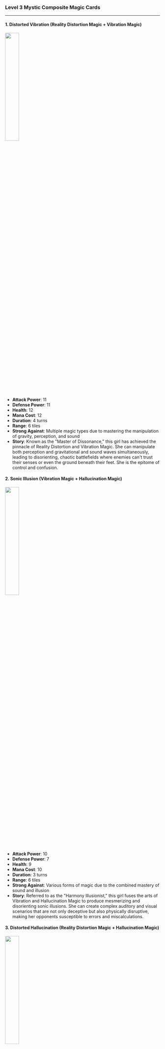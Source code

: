 ### Level 3 Mystic Composite Magic Cards

---

#### 1. Distorted Vibration (Reality Distortion Magic + Vibration Magic)
  <img src="./Harbinger of the Cosmos.png" width="30%"></img>

- **Attack Power**: 11
- **Defense Power**: 11
- **Health**: 12
- **Mana Cost**: 12
- **Duration**: 4 turns
- **Range**: 6 tiles
- **Strong Against**: Multiple magic types due to mastering the manipulation of gravity, perception, and sound
- **Story**: Known as the "Master of Dissonance," this girl has achieved the pinnacle of Reality Distortion and Vibration Magic. She can manipulate both perception and gravitational and sound waves simultaneously, leading to disorienting, chaotic battlefields where enemies can't trust their senses or even the ground beneath their feet. She is the epitome of control and confusion.

#### 2. Sonic Illusion (Vibration Magic + Hallucination Magic)
  <img src="./Harbinger of the Cosmos.png" width="30%"></img>

- **Attack Power**: 10
- **Defense Power**: 7
- **Health**: 9
- **Mana Cost**: 10
- **Duration**: 3 turns
- **Range**: 6 tiles
- **Strong Against**: Various forms of magic due to the combined mastery of sound and illusion
- **Story**: Referred to as the "Harmony Illusionist," this girl fuses the arts of Vibration and Hallucination Magic to produce mesmerizing and disorienting sonic illusions. She can create complex auditory and visual scenarios that are not only deceptive but also physically disruptive, making her opponents susceptible to errors and miscalculations.

#### 3. Distorted Hallucination (Reality Distortion Magic + Hallucination Magic)
  <img src="./Harbinger of the Cosmos.png" width="30%"></img>

- **Attack Power**: 12
- **Defense Power**: 9
- **Health**: 10
- **Mana Cost**: 11
- **Duration**: 4 turns
- **Range**: 5 tiles
- **Strong Against**: Many types of magic due to the combination of altering reality and crafting hallucinations
- **Story**: Known as the "Dreamshaper," this girl is the zenith of both Reality Distortion and Hallucination Magic. She creates surreal experiences that combine altered perception with genuine sensory illusions, making it nearly impossible to discern truth from deception. With this level of mastery, she turns the battlefield into a dreamscape where she reigns supreme.

---

The Level 3 Mystic Magic cards provide the most advanced and intricate magical abilities in the Mystic category. These witches have transcended their Level 2 limitations, mastering the art of manipulating multiple dimensions of reality simultaneously. With their unparalleled adaptability and unpredictability, they bring an added layer of complexity and strategy to any magical conflict.